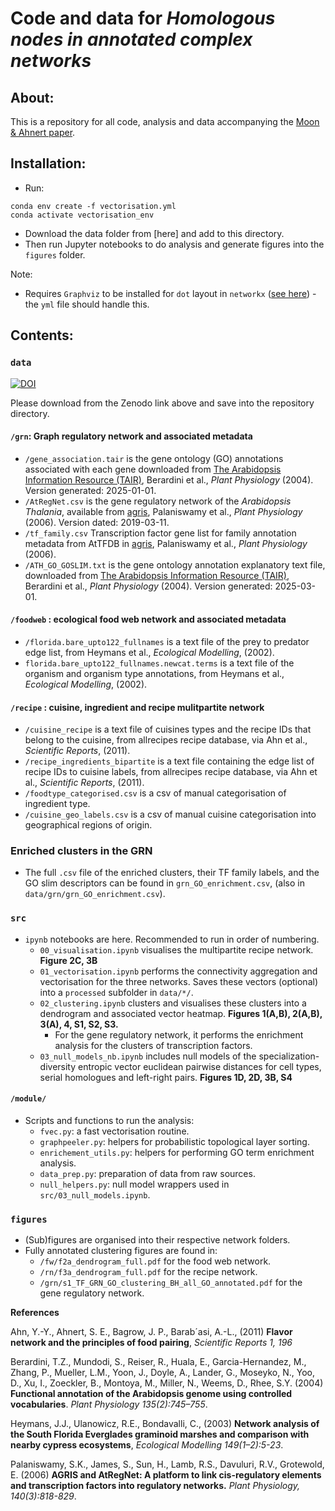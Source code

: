 # Code and data for *Homologous nodes in annotated complex networks*

## About:
This is a repository for all code, analysis and data accompanying the [Moon & Ahnert paper](https://doi.org/10.48550/arXiv.2505.23668). 

## Installation:
- Run:
```
conda env create -f vectorisation.yml
conda activate vectorisation_env
```
- Download the data folder from [here] and add to this directory. 
- Then run Jupyter notebooks to do analysis and generate figures into the ```figures``` folder. 

Note:
- Requires ```Graphviz```  to be installed for ```dot``` layout in ```networkx``` ([see here](https://graphviz.org/download/)) - the ```yml``` file should handle this.


## Contents:
### ```data```

[![DOI](https://zenodo.org/badge/DOI/10.5281/zenodo.15525130.svg)](https://doi.org/10.5281/zenodo.15525130)

Please download from the Zenodo link above and save into the repository directory.

####  ```/grn```: Graph regulatory network and associated metadata
- ```/gene_association.tair``` is the gene ontology (GO) annotations associated with each gene downloaded from [The Arabidopsis Information Resource (TAIR)](https://www.arabidopsis.org/download/list?dir=GO_and_PO_Annotations%2FGene_Ontology_Annotations), Berardini et al., *Plant Physiology* (2004). Version generated: 2025-01-01. 
- ```/AtRegNet.csv``` is the gene regulatory network of the *Arabidopsis Thalania*, available from [agris](https://agris-knowledgebase.org/downloads.html), Palaniswamy et al., *Plant Physiology* (2006). Version dated: 2019-03-11. 
- ```/tf_family.csv``` Transcription factor gene list for family annotation metadata from AtTFDB in [agris](https://agris-knowledgebase.org/AtTFDB), Palaniswamy et al., *Plant Physiology* (2006). 
 - ```/ATH_GO_GOSLIM.txt``` is the gene ontology annotation explanatory text file, downloaded from [The Arabidopsis Information Resource (TAIR)](https://www.arabidopsis.org/download/list?dir=GO_and_PO_Annotations%2FGene_Ontology_Annotations), Berardini et al., *Plant Physiology* (2004). Version generated: 2025-03-01. 

#### ```/foodweb``` : ecological food web network and associated metadata
- ```/florida.bare_upto122_fullnames``` is a text file of the prey to predator edge list, from Heymans et al., *Ecological Modelling*, (2002).  
- ```florida.bare_upto122_fullnames.newcat.terms``` is a text file of the organism and organism type annotations, from Heymans et al., *Ecological Modelling*, (2002). 

#### ```/recipe``` : cuisine, ingredient and recipe mulitpartite network
- ```/cuisine_recipe``` is a text file of cuisines types and the recipe IDs that belong to the cuisine, from allrecipes recipe database, via Ahn et al., *Scientific Reports*, (2011).
- ```/recipe_ingredients_bipartite``` is a text file containing the edge list of recipe IDs to cuisine labels, from allrecipes recipe database, via Ahn et al., *Scientific Reports*, (2011).
- ```/foodtype_categorised.csv``` is a csv of manual categorisation of ingredient type. 
- ```/cuisine_geo_labels.csv``` is a csv of manual cuisine categorisation into geographical regions of origin. 

### Enriched clusters in the GRN
- The full ```.csv``` file of the enriched clusters, their TF family labels, and the GO slim descriptors can be found in ```grn_GO_enrichment.csv```, (also in ```data/grn/grn_GO_enrichment.csv```).

### ```src```
- ```ipynb``` notebooks are here. Recommended to run in order of numbering. 
    - ```00_visualisation.ipynb``` visualises the multipartite recipe network. **Figure 2C, 3B** 
    - ```01_vectorisation.ipynb``` performs the connectivity aggregation and vectorisation for the three networks. Saves these vectors (optional) into a ```processed``` subfolder in ```data/*/```. 
    - ```02_clustering.ipynb``` clusters and visualises these clusters into a dendrogram and associated vector heatmap. **Figures 1(A,B), 2(A,B), 3(A), 4, S1, S2, S3.**
        - For the gene regulatory network, it performs the enrichment analysis for the clusters of transcription factors. 
    - ```03_null_models_nb.ipynb``` includes null models of the specialization-diversity entropic vector euclidean pairwise distances for cell types, serial homologues and left-right pairs. **Figures 1D, 2D, 3B, S4**

#### ```/module/```
- Scripts and functions to run the analysis:
    - ```fvec.py```: a fast vectorisation routine. 
    - ```graphpeeler.py```: helpers for probabilistic topological layer sorting. 
    - ```enrichement_utils.py```: helpers for performing GO term enrichment analysis. 
    - ```data_prep.py```: preparation of data from raw sources. 
    - ```null_helpers.py```: null model wrappers used in ```src/03_null_models.ipynb```.

### ```figures```
- (Sub)figures are organised into their respective network folders. 
- Fully annotated clustering figures are found in:
    - ```/fw/f2a_dendrogram_full.pdf``` for the food web network. 
    - ```/rn/f3a_dendrogram_full.pdf``` for the recipe network. 
    - ```/grn/s1_TF_GRN_GO_clustering_BH_all_GO_annotated.pdf``` for the gene regulatory network. 

**References**

Ahn, Y.-Y., Ahnert, S. E., Bagrow,  J. P., Barab´asi, A.-L., (2011) **Flavor network and the principles of food pairing**, *Scientific Reports 1, 196*

Berardini, T.Z., Mundodi, S., Reiser, R., Huala, E., Garcia-Hernandez, M., Zhang, P., Mueller, L.M., Yoon, J., Doyle, A., Lander, G., Moseyko, N., Yoo, D., Xu, I., Zoeckler, B., Montoya, M., Miller, N., Weems, D., Rhee, S.Y. (2004) **Functional annotation of the Arabidopsis genome using controlled vocabularies**. *Plant Physiology 135(2):745–755*.

Heymans, J.J., Ulanowicz, R.E., Bondavalli, C., (2003) **Network analysis of the South Florida Everglades graminoid marshes and comparison with nearby cypress ecosystems**, *Ecological Modelling 149(1–2):5-23*.


Palaniswamy, S.K., James, S., Sun, H., Lamb, R.S., Davuluri, R.V., Grotewold, E. (2006) **AGRIS and AtRegNet: A platform to link cis-regulatory elements and transcription factors into regulatory networks.** *Plant Physiology, 140(3):818-829*.